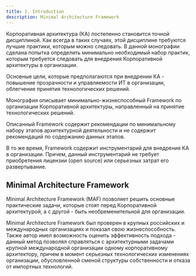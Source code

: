 ```yaml
---
title: 1. Introduction
description: Minimal Architecture Framework
---
```


Корпоративная архитектура (КА) постепенно становится точной дисциплиной. Как всегда в таких случаях, этой дисциплине требуются лучшие практики, которым можно следовать.
В данной монографии сделана попытка определить минимально необходимый набор практик, которым требуется следовать для внедрения Корпоративной архитектуры в организации.

Основные цели, которые предполагаются при внедрении КА - повышение прозрачности и управляемости ИТ в организации, облегчение принятия технологических решений.

Монография описывает минимально-жизнеспособный Framework по организации Корпоративной архитектуры, направленный на принятие технологических решений.

Описанный Framework содержит рекомендации по минимальному набору этапов архитектурной деятельности и не содержит рекомендаций по содержанию данных этапов.

В то же время, Framework содержит инструментарий для внедрения КА в организации. Причем, данный инструментарий не требует приобретения лицензии (open source) или серьезных затрат его развертывание.


## Minimal Architecture Framework 
Minimal Architecture Framework (MAF) позволяет решить основные практические задачи, которые стоят перед Корпоративной архитектурой, а с другой - быть необременительной для организации. 

Minimal Architecture Framework был проверен в крупных российских и международных организациях и показал свою жизнеспособность. Также автор имел возможность оценить эффективность подхода - данный метод позволял справляться с архитектурными задачами крупной международной организации одному корпоративному архитектору, причем в момент серьезных технологических изменениях организации, обусловленной сменой структуры собственности и отказа от импортных технологий.

